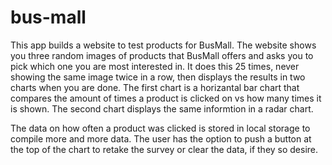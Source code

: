 # bus-mall
This app builds a website to test products for BusMall.  The website shows you three random 
images of products that BusMall offers and asks you to pick which one you are most interested
in.  It does this 25 times, never showing the same image twice in a row, then displays the results
in two charts when you are done.  The first chart is a horizantal bar chart that compares the amount
of times a product is clicked on vs how many times it is shown. The second chart displays the same informtion in a radar chart.  

The data on how often a product was clicked is stored in local storage to compile more and more data. 
The user has the option to push a button at the top of the chart to retake the survey or clear the 
data, if they so desire.  
